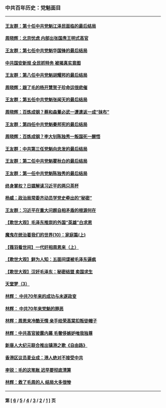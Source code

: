 ### 中共百年历史：党魁面目
---
#### [王友群：第十任中共党魁江泽民面临的最后结局](../../pages/nf1176107/n12933748.md?05110430) 
#### [周晓辉：北京忧虑 内部出张国焘王明式高官](../../pages/nf1176107/n12931709.md?05110430) 
#### [王友群：第七任中共党魁华国锋的最后结局](../../pages/nf1176107/n12918457.md?05110430) 
#### [中共国安新规 全民抓特务 被揭真实意图](../../pages/nf1176107/n12911615.md?05110430) 
#### [王友群：第八任中共党魁胡耀邦的最后结局](../../pages/nf1176107/n12902918.md?05110430) 
#### [周晓辉：跟了毛的杨开慧贺子珍命运很悲催](../../pages/nf1176107/n12877804.md?05110430) 
#### [王友群：第五任中共党魁张闻天的最后结局](../../pages/nf1176107/n12865420.md?05110430) 
#### [周晓辉：百炼成钢？蔡和森董必武一遭遣返一成“抹布”](../../pages/nf1176107/n12854806.md?05110430) 
#### [王友群：第四任中共党魁秦邦宪的最后结局](../../pages/nf1176107/n12855290.md?05110430) 
#### [周晓辉：百炼成钢？李大钊陈独秀一叛国死一醒悟](../../pages/nf1176107/n12847981.md?05110430) 
#### [王友群：中共第三任党魁向忠发的最后结局](../../pages/nf1176107/n12840390.md?05110430) 
#### [王友群：第二任中共党魁瞿秋白的最后结局](../../pages/nf1176107/n12824710.md?05110430) 
#### [王友群：第一任中共党魁陈独秀的最后结局](../../pages/nf1176107/n12809869.md?05110430) 
#### [终身掌权？日媒解读习近平的两只茶杯](../../pages/nf1176107/n12805064.md?05110430) 
#### [杨威：政治局常委齐动员学党史牵出的“秘密”](../../pages/nf1176107/n12764642.md?05110430) 
#### [王友群：习近平在重大问题自相矛盾的根源何在](../../pages/nf1176107/n12499563.md?05110430) 
#### [【欺世大观】毛泽东推崇的外国“英雄”白求恩](../../pages/nf1176107/n12362005.md?05110430) 
#### [魔鬼在统治着我们的世界(10)：家庭篇(上)](../../pages/nf1176107/n10435448.md?05110430) 
#### [【薇羽看世间】一代奸相周恩来（上）](../../pages/nf1176107/n12401109.md?05110430) 
#### [【欺世大观】鲜为人知：五面间谍被毛泽东逼疯](../../pages/nf1176107/n12358513.md?05110430) 
#### [【欺世大观】汉奸毛泽东：秘密结盟 卖国求生](../../pages/nf1176107/n12356888.md?05110430) 
#### [天堂梦（3）](../../pages/nf1176107/n11798321.md?05110430) 
#### [林辉： 中共70年来的成功与未遂政变](../../pages/nf1176107/n11559430.md?05110430) 
#### [林辉： 中共70年来党魁的罪恶](../../pages/nf1176107/n11555284.md?05110430) 
#### [林辉：周恩来冷酷无情 亲手给荣高棠扣叛徒帽子](../../pages/nf1176107/n11428903.md?05110430) 
#### [林辉：中共高官披露内幕 毛奢侈嫉妒唯我独尊](../../pages/nf1176107/n11403595.md?05110430) 
#### [新唐人大纪元联合推出镇港之歌《自由路》](../../pages/nf1176107/n11358327.md?05110430) 
#### [香港区议员麦业成：港人绝对不接受中共](../../pages/nf1176107/n11357422.md?05110430) 
#### [李锐：毛的这笔账 迟早要彻底清算](../../pages/nf1176107/n11054514.md?05110430) 
#### [林辉：救了毛周的人 结局大多很惨](../../pages/nf1176107/n11029000.md?05110430) 

---
#### 第 [ [6](./6.md?05110430) / [5](./5.md?05110430) / [4](./4.md?05110430) / [3](./3.md?05110430) / [2](./2.md?05110430) / [1](./1.md?05110430) ] 页
